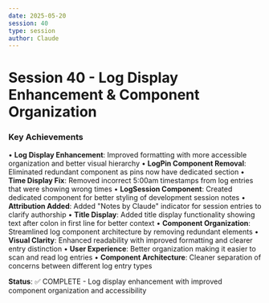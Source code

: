 ```yaml
---
date: 2025-05-20
session: 40
type: session
author: Claude
---
```


# Session 40 - Log Display Enhancement & Component Organization

### Key Achievements
• **Log Display Enhancement**: Improved formatting with more accessible organization and better visual hierarchy
• **LogPin Component Removal**: Eliminated redundant component as pins now have dedicated section
• **Time Display Fix**: Removed incorrect 5:00am timestamps from log entries that were showing wrong times
• **LogSession Component**: Created dedicated component for better styling of development session notes
• **Attribution Added**: Added "Notes by Claude" indicator for session entries to clarify authorship
• **Title Display**: Added title display functionality showing text after colon in first line for better context
• **Component Organization**: Streamlined log component architecture by removing redundant elements
• **Visual Clarity**: Enhanced readability with improved formatting and clearer entry distinction
• **User Experience**: Better organization making it easier to scan and read log entries
• **Component Architecture**: Cleaner separation of concerns between different log entry types

**Status**: ✅ COMPLETE - Log display enhancement with improved component organization and accessibility
